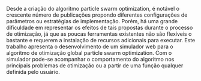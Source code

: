 Desde a criação do algoritmo particle swarm optimization, é notável o crescente número de publicações propondo diferentes configurações de parâmetros ou estratégias de implementação. Porém, há uma grande dificuldade em representar os efeitos de tais propostas durante o processo de otimização, já que as poucas ferramentas existentes não são flexíveis o bastante e requerem a instalação de recursos adicionais para executar. Este trabalho apresenta o desenvolvimento de um simulador web para o algoritmo de otimização global particle swarm optimization. Com o simulador pode-se acompanhar o comportamento do algoritmo nos principais problemas de otimização ou a partir de uma função qualquer definida pelo usuário.